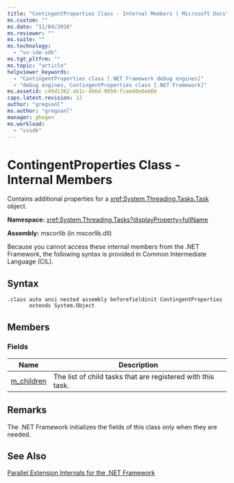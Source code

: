 ```yaml
---
title: "ContingentProperties Class - Internal Members | Microsoft Docs"
ms.custom: ""
ms.date: "11/04/2016"
ms.reviewer: ""
ms.suite: ""
ms.technology: 
  - "vs-ide-sdk"
ms.tgt_pltfrm: ""
ms.topic: "article"
helpviewer_keywords: 
  - "ContingentProperties class [.NET Framework debug engines]"
  - "debug engines, ContingentProperties class [.NET Framework]"
ms.assetid: c49d1362-ab1c-4b6d-9950-fcae40e0e66b
caps.latest.revision: 12
author: "gregvanl"
ms.author: "gregvanl"
manager: ghogen
ms.workload: 
  - "vssdk"
---
```

# ContingentProperties Class - Internal Members
Contains additional properties for a <xref:System.Threading.Tasks.Task> object.  
  
 **Namespace:** <xref:System.Threading.Tasks?displayProperty=fullName>  
  
 **Assembly:** mscorlib (in mscorlib.dll)  
  
 Because you cannot access these internal members from the .NET Framework, the following syntax is provided in Common Intermediate Language (CIL).  
  
## Syntax  
  
```  
.class auto ansi nested assembly beforefieldinit ContingentProperties  
       extends System.Object  
```  
  
## Members  
  
### Fields  
  
|Name|Description|  
|----------|-----------------|  
|[m_children](../../extensibility/debugger/m-children-field.md)|The list of child tasks that are registered with this task.|  
  
## Remarks  
 The .NET Framework initializes the fields of this class only when they are needed.  
  
## See Also  
 [Parallel Extension Internals for the .NET Framework](../../extensibility/debugger/parallel-extension-internals-for-the-dotnet-framework.md)